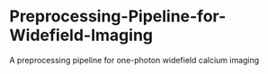 # Preprocessing-Pipeline-for-Widefield-Imaging
A preprocessing pipeline for one-photon widefield calcium imaging
